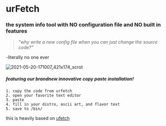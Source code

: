 # urFetch
### the system info tool with **NO** configuration file and **NO** built in features
> *"why write a new config file when you can just change the source code?"*

-literally no one ever

![2021-05-20-171007_421x174_scrot](https://user-images.githubusercontent.com/67166723/119055343-7c7d1980-b98e-11eb-947c-be6603440749.png)
##### featuring our brandnew innovative copy paste installation!
    1. copy the code from urfetch
    2. open your favorite text editor
    3. paste
    4. fill in your distro, ascii art, and flavor text
    5. save to /bin/
    
this is heavily based on [ufetch](https://gitlab.com/jschx/ufetch)
